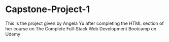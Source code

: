 # Capstone-Project-1
This is the project given by Angela Yu after completing the HTML section of her course on  The Complete Full-Stack Web Development Bootcamp on Udemy
